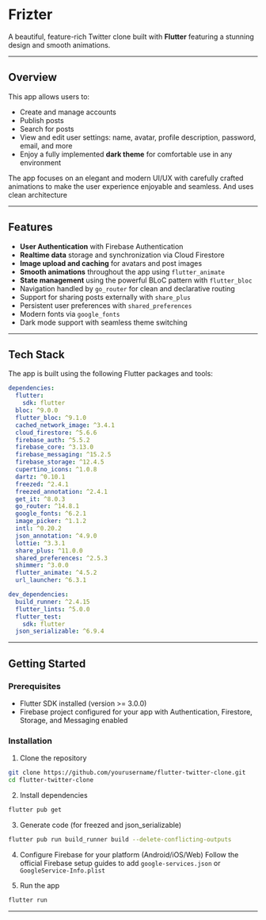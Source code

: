 # Frizter

A beautiful, feature-rich Twitter clone built with **Flutter** featuring a stunning design and smooth animations.

---

## Overview

This app allows users to:

* Create and manage accounts
* Publish posts
* Search for posts
* View and edit user settings: name, avatar, profile description, password, email, and more
* Enjoy a fully implemented **dark theme** for comfortable use in any environment

The app focuses on an elegant and modern UI/UX with carefully crafted animations to make the user experience enjoyable and seamless. And uses clean architecture

---

## Features

* **User Authentication** with Firebase Authentication
* **Realtime data** storage and synchronization via Cloud Firestore
* **Image upload and caching** for avatars and post images
* **Smooth animations** throughout the app using `flutter_animate`
* **State management** using the powerful BLoC pattern with `flutter_bloc`
* Navigation handled by `go_router` for clean and declarative routing
* Support for sharing posts externally with `share_plus`
* Persistent user preferences with `shared_preferences`
* Modern fonts via `google_fonts`
* Dark mode support with seamless theme switching

---

## Tech Stack

The app is built using the following Flutter packages and tools:

```yaml
dependencies:
  flutter:
    sdk: flutter
  bloc: ^9.0.0
  flutter_bloc: ^9.1.0
  cached_network_image: ^3.4.1
  cloud_firestore: ^5.6.6
  firebase_auth: ^5.5.2
  firebase_core: ^3.13.0
  firebase_messaging: ^15.2.5
  firebase_storage: ^12.4.5
  cupertino_icons: ^1.0.8
  dartz: ^0.10.1
  freezed: ^2.4.1
  freezed_annotation: ^2.4.1
  get_it: ^8.0.3
  go_router: ^14.8.1
  google_fonts: ^6.2.1
  image_picker: ^1.1.2
  intl: ^0.20.2
  json_annotation: ^4.9.0
  lottie: ^3.3.1
  share_plus: ^11.0.0
  shared_preferences: ^2.5.3
  shimmer: ^3.0.0
  flutter_animate: ^4.5.2
  url_launcher: ^6.3.1

dev_dependencies:
  build_runner: ^2.4.15
  flutter_lints: ^5.0.0
  flutter_test:
    sdk: flutter
  json_serializable: ^6.9.4
```

---

## Getting Started

### Prerequisites

* Flutter SDK installed (version >= 3.0.0)
* Firebase project configured for your app with Authentication, Firestore, Storage, and Messaging enabled

### Installation

1. Clone the repository

```bash
git clone https://github.com/yourusername/flutter-twitter-clone.git
cd flutter-twitter-clone
```

2. Install dependencies

```bash
flutter pub get
```

3. Generate code (for freezed and json\_serializable)

```bash
flutter pub run build_runner build --delete-conflicting-outputs
```

4. Configure Firebase for your platform (Android/iOS/Web)
   Follow the official Firebase setup guides to add `google-services.json` or `GoogleService-Info.plist`

5. Run the app

```bash
flutter run
```

---
